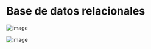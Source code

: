 # Base de datos relacionales
![image](https://user-images.githubusercontent.com/91051075/151155967-32292d37-beeb-4481-8536-356b379d6145.png)

![image](https://user-images.githubusercontent.com/91051075/151154783-eaf3ef61-e9d2-49d2-afed-a740def98074.png)






         
